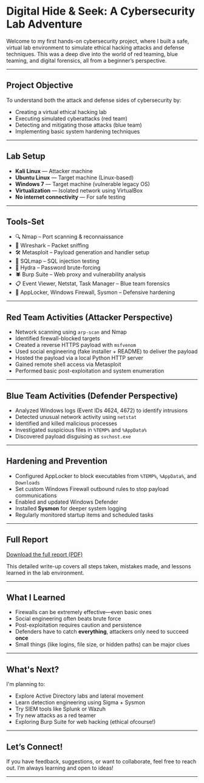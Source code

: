 # Digital Hide & Seek: A Cybersecurity Lab Adventure

Welcome to my first hands-on cybersecurity project, where I built a safe, virtual lab environment to simulate ethical hacking attacks and defense techniques. This was a deep dive into the world of red teaming, blue teaming, and digital forensics, all from a beginner’s perspective.

---

## Project Objective

To understand both the attack and defense sides of cybersecurity by:
- Creating a virtual ethical hacking lab
- Executing simulated cyberattacks (red team)
- Detecting and mitigating those attacks (blue team)
- Implementing basic system hardening techniques

---

## Lab Setup

- **Kali Linux** — Attacker machine
- **Ubuntu Linux** — Target machine (Linux-based)
- **Windows 7** — Target machine (vulnerable legacy OS)
- **Virtualization** — Isolated network using VirtualBox
- **No internet connectivity** — For safe testing

---

## Tools-Set

- 🔍 Nmap – Port scanning & reconnaissance  
- 🦈 Wireshark – Packet sniffing  
- 🛠️ Metasploit – Payload generation and handler setup  
- 💉 SQLmap – SQL injection testing  
- 🔐 Hydra – Password brute-forcing  
- 🕷️ Burp Suite – Web proxy and vulnerability analysis  
- 📋 Event Viewer, Netstat, Task Manager – Blue team forensics  
- 🧱 AppLocker, Windows Firewall, Sysmon – Defensive hardening  

---

## Red Team Activities (Attacker Perspective)

- Network scanning using `arp-scan` and Nmap
- Identified firewall-blocked targets
- Created a reverse HTTPS payload with `msfvenom`
- Used social engineering (fake installer + README) to deliver the payload
- Hosted the payload via a local Python HTTP server
- Gained remote shell access via Metasploit
- Performed basic post-exploitation and system enumeration

---

## Blue Team Activities (Defender Perspective)

- Analyzed Windows logs (Event IDs 4624, 4672) to identify intrusions
- Detected unusual network activity using `netstat`
- Identified and killed malicious processes
- Investigated suspicious files in `%TEMP%` and `%AppData%`
- Discovered payload disguising as `svchost.exe`

---

## Hardening and Prevention

- Configured AppLocker to block executables from `%TEMP%`, `%AppData%`, and `Downloads`
- Set custom Windows Firewall outbound rules to stop payload communications
- Enabled and updated Windows Defender
- Installed **Sysmon** for deeper system logging
- Regularly monitored startup items and scheduled tasks

---

## Full Report

[Download the full report (PDF)](./report.pdf)

This detailed write-up covers all steps taken, mistakes made, and lessons learned in the lab environment.

---

## What I Learned

- Firewalls can be extremely effective—even basic ones
- Social engineering often beats brute force
- Post-exploitation requires caution and persistence
- Defenders have to catch **everything**, attackers only need to succeed **once**
- Small things (like logins, file size, or hidden paths) can be major clues

---

## What's Next?

I'm planning to:
- Explore Active Directory labs and lateral movement
- Learn detection engineering using Sigma + Sysmon
- Try SIEM tools like Splunk or Wazuh
- Try new attacks as a red teamer
- Exploring Burp Suite for web hacking (ethical ofcourse!)

---

## Let’s Connect!

If you have feedback, suggestions, or want to collaborate, feel free to reach out. I’m always learning and open to ideas!

---
